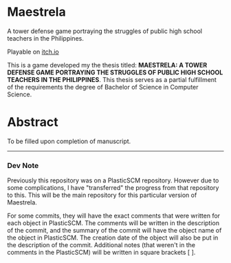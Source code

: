 # Maestrela
A tower defense game portraying the struggles of public high school teachers in the Philippines. 

Playable on [itch.io](https://wroved.itch.io/maestrela)

This is a game developed my the thesis titled: **MAESTRELA: A TOWER DEFENSE GAME PORTRAYING THE STRUGGLES OF PUBLIC HIGH SCHOOL TEACHERS IN THE PHILIPPINES**. This thesis serves as a partial fulfillment of the requirements the degree of Bachelor of Science in Computer Science. 

# Abstract
To be filled upon completion of manuscript.

---

### Dev Note
Previously this repository was on a PlasticSCM repository. However due to some complications, I have "transferred" the progress from that repository to this. This will be the main repository for this particular version of Maestrela.

For some commits, they will have the exact comments that were written for each object in PlasticSCM. The comments will be written in the description of the commit, and the summary of the commit will have the object name of the object in PlasticSCM. The creation date of the object will also be put in the description of the commit. Additional notes (that weren't in the comments in the PlasticSCM) will be written in square brackets [ ]. 
